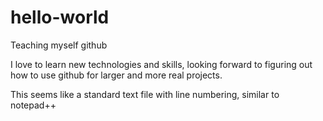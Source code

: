 # hello-world
Teaching myself github

I love to learn new technologies and skills, looking forward to figuring out how to use github for larger and more real projects.

This seems like a standard text file with line numbering, similar to notepad++
